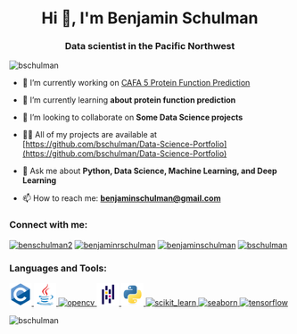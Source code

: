 <h1 align="center">Hi 👋, I'm Benjamin Schulman</h1>
<h3 align="center">Data scientist in the Pacific Northwest</h3>

<p align="left"> <img src="https://komarev.com/ghpvc/?username=bschulman&label=Profile%20views&color=0e75b6&style=flat" alt="bschulman" /> </p>

- 🔭 I’m currently working on [CAFA 5 Protein Function Prediction](https://www.kaggle.com/competitions/cafa-5-protein-function-prediction/overview)

- 🌱 I’m currently learning **about protein function prediction**

- 👯 I’m looking to collaborate on **Some Data Science projects**

- 👨‍💻 All of my projects are available at [https://github.com/bschulman/Data-Science-Portfolio](https://github.com/bschulman/Data-Science-Portfolio)

- 💬 Ask me about **Python, Data Science, Machine Learning, and Deep Learning**

- 📫 How to reach me: **benjaminschulman@gmail.com**

<h3 align="left">Connect with me:</h3>
<p align="left">
<a href="https://twitter.com/benschulman2" target="blank"><img align="center" src="https://raw.githubusercontent.com/rahuldkjain/github-profile-readme-generator/master/src/images/icons/Social/twitter.svg" alt="benschulman2" height="30" width="40" /></a>
<a href="https://linkedin.com/in/benjaminrschulman" target="blank"><img align="center" src="https://raw.githubusercontent.com/rahuldkjain/github-profile-readme-generator/master/src/images/icons/Social/linked-in-alt.svg" alt="benjaminrschulman" height="30" width="40" /></a>
<a href="https://kaggle.com/benjaminschulman" target="blank"><img align="center" src="https://raw.githubusercontent.com/rahuldkjain/github-profile-readme-generator/master/src/images/icons/Social/kaggle.svg" alt="benjaminschulman" height="30" width="40" /></a>
<a href="https://www.leetcode.com/bschulman" target="blank"><img align="center" src="https://raw.githubusercontent.com/rahuldkjain/github-profile-readme-generator/master/src/images/icons/Social/leet-code.svg" alt="bschulman" height="30" width="40" /></a>
</p>

<h3 align="left">Languages and Tools:</h3>
<p align="left"> <a href="https://www.cprogramming.com/" target="_blank" rel="noreferrer"> <img src="https://raw.githubusercontent.com/devicons/devicon/master/icons/c/c-original.svg" alt="c" width="40" height="40"/> </a> <a href="https://www.java.com" target="_blank" rel="noreferrer"> <img src="https://raw.githubusercontent.com/devicons/devicon/master/icons/java/java-original.svg" alt="java" width="40" height="40"/> </a> <a href="https://opencv.org/" target="_blank" rel="noreferrer"> <img src="https://www.vectorlogo.zone/logos/opencv/opencv-icon.svg" alt="opencv" width="40" height="40"/> </a> <a href="https://pandas.pydata.org/" target="_blank" rel="noreferrer"> <img src="https://raw.githubusercontent.com/devicons/devicon/2ae2a900d2f041da66e950e4d48052658d850630/icons/pandas/pandas-original.svg" alt="pandas" width="40" height="40"/> </a> <a href="https://www.python.org" target="_blank" rel="noreferrer"> <img src="https://raw.githubusercontent.com/devicons/devicon/master/icons/python/python-original.svg" alt="python" width="40" height="40"/> </a> <a href="https://scikit-learn.org/" target="_blank" rel="noreferrer"> <img src="https://upload.wikimedia.org/wikipedia/commons/0/05/Scikit_learn_logo_small.svg" alt="scikit_learn" width="40" height="40"/> </a> <a href="https://seaborn.pydata.org/" target="_blank" rel="noreferrer"> <img src="https://seaborn.pydata.org/_images/logo-mark-lightbg.svg" alt="seaborn" width="40" height="40"/> </a> <a href="https://www.tensorflow.org" target="_blank" rel="noreferrer"> <img src="https://www.vectorlogo.zone/logos/tensorflow/tensorflow-icon.svg" alt="tensorflow" width="40" height="40"/> </a> </p>

<p><img align="center" src="https://github-readme-stats.vercel.app/api/top-langs?username=bschulman&show_icons=true&locale=en&layout=compact" alt="bschulman" /></p>
